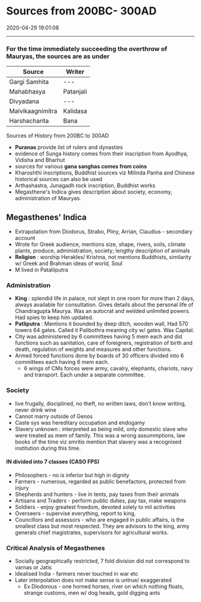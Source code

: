 # Sources from 200BC- 300AD
2020-04-29 19:01:08
            
---

###  For the time immediately succeeding the overthrow of Mauryas, the sources are as under
 
| Source           | Writer    |
| ---------------- | --------- |
| Gargi Samhita    | ---       |
| Mahabhasya       | Patanjali |
| Divyadana        | ---       | 
| Malvikaagnimitra | Kalidasa  |
| Harshacharita    | Bana      |

Sources of History from 200BC to 300AD
-   **Puranas**  provide list of rulers and dynasties
-   evidence of Sunga history comes from their inscription from Ayodhya, Vidisha and Bharhut
-   sources for various **gana sanghas comes from coins**
-   Kharoshthi inscriptions, Buddhist sources viz Milinda Panha and Chinese historical sources can also be used
-   Arthashastra, Junagadh rock inscription, Buddhist works
-   Megasthene's Indica gives description about society, economy, administration of Mauryas. 

## Megasthenes' Indica

-   Extrapolation from Diodorus, Strabo, Pliny, Arrian, Claudius - secondary account
-   Wrote for Greek audience, mentions size, shape, rivers, soils, climate plants, produce, administration, society; lengthy description of animals
-   **Religion** : worship Herakles/ Krishna, not mentions Buddhists, similarity w/ Greek and Brahman ideas of world, Soul
-   M lived in Pataliiputra

###   Administration 
-   **King** : splendid life in palace, not slept in one room for more than 2 days, always available for consultation. Gives details about the personal life of Chandragupta Maurya. Was an autocrat and weilded unlimited powers. Had spies to keep him updated.
-   **Patliputra** : Mentions it bounded by deep ditch, wooden wall, Had 570 towers 64 gates. Called it Palibothra meaning city w/ gates. Was Capital.
- City was administered by 6 committees having 5 mem each and did functions such as sanitation, care of foreigners, registration of birth and death, regulation of weights and measures and other functions.
- Armed forced functions done by boards of 30 officers divided into 6 committees each having 6 mem each. 
	- 6 wings of CMs forces were army, cavalry, elephants, chariots, navy and transport. Each under a separate committee. 

###    Society 
-  live frugally, disciplined, no theft, no written laws, don't know writing, never drink wine
-   Cannot marry outside of Genos
-   Caste sys was hereditary occupation and endogamy
-   Slavery unknown : interpreted as being mild, only domestic slave who were treated as mem of family. This was a wrong assummptions, law books of the time viz smritis mention that slavery was a recognised institution during this time.

####    IN divided into 7 classes (CASO FPS)
-   Philosophers - no is inferior but high in dignity
-   Farmers - numerous, regarded as public benefactors, protected from injury
-   Shepherds and hunters - live in tents, pay taxes from their animals
-   Artisans and Traders - perform public duties, pay tax, make weapons
-   Soldiers - enjoy greatest freedom, devoted solely to mil activities
-   Overseers - supervise everything, report to king,
-   Councillors and assessors - who are engaged in public affairs, is the smallest class but most respected. They are advisors to the king, army generals chief magistrates, supervisors for agricultural works. 

### Critical Analysis of Megasthenes
-   Socially geographically restricted, 7 fold division did not correspond to varnas or Jatis
-   Idealised India - farmers never touched in war etc
-   Later interpolation does not make sense is untrue/ exaggerated
	-   Ex Diodorous - one horned horses, river on which nothing floats, strange customs, men w/ dog heads, gold digging ants




